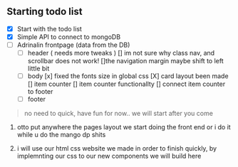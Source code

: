 ## Starting todo list

- [x] Start with the todo list
- [x] Simple API to connect to mongoDB
- [ ] Adrinalin frontpage (data from the DB)
  - [ ] header ( needs more tweaks )
        [] im not sure why class nav, and scrollbar does not work!
        []the navigation margin maybe shift to left little bit
  - [ ] body
        [x] fixed the fonts size in global css
        [X] card layout been made
        [] item counter
        [] item counter functionallty
        [] connect item counter to footer
  - [ ] footer

> no need to quick, have fun for now.. we will start after you come

1. otto put anywhere the pages layout we start doing the front end
   or i do it while u do the mango dp shits

2. i will use our html css website we made in order to finish quickly, by implemnting our css to our new components we will build here
